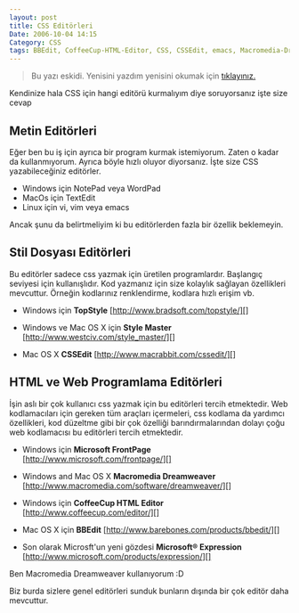 ```yaml
---
layout: post
title: CSS Editörleri
Date: 2006-10-04 14:15
Category: CSS
tags: BBEdit, CoffeeCup-HTML-Editor, CSS, CSSEdit, emacs, Macromedia-Dreamweaver, Microsoft Expression, Microsoft FrontPage, NotePad, Style-Master, TextEdit, TopStyle, vi, vim, WordPad
---
```


  > Bu yazı eskidi. Yenisini yazdım yenisini okumak için [tıklayınız.](http://fatihhayrioglu.com/web-gelistiriciler-icin-editor-secimi/)

Kendinize hala CSS için hangi editörü kurmalıyım diye soruyorsanız işte
size cevap

## Metin Editörleri

Eğer ben bu iş için ayrıca bir program kurmak istemiyorum. Zaten o kadar
da kullanmıyorum. Ayrıca böyle hızlı oluyor diyorsanız. İşte size CSS
yazabileceğiniz editörler.

-   Windows için NotePad veya WordPad
-   MacOs için TextEdit
-   Linux için vi, vim veya emacs

Ancak şunu da belirtmeliyim ki bu editörlerden fazla bir özellik
beklemeyin.

## Stil Dosyası Editörleri

Bu editörler sadece css yazmak için üretilen programlardır. Başlangıç
seviyesi için kullanışlıdır. Kod yazmanız için size kolaylık sağlayan
özellikleri mevcuttur. Örneğin kodlarınız renklendirme, kodlara hızlı
erişim vb.

-   Windows için **TopStyle** [http://www.bradsoft.com/topstyle/][]

-   Windows ve Mac OS X için **Style Master**
    [http://www.westciv.com/style_master/][]

-   Mac OS X **CSSEdit** [http://www.macrabbit.com/cssedit/][]

## HTML ve Web Programlama Editörleri

İşin aslı bir çok kullanıcı css yazmak için bu editörleri tercih
etmektedir. Web kodlamacıları için gereken tüm araçları içermeleri, css
kodlama da yardımcı özellikleri, kod düzeltme gibi bir çok özelliği
barındırmalarından dolayı çoğu web kodlamacısı bu editörleri tercih
etmektedir.

-   Windows için **Microsoft FrontPage**
    [http://www.microsoft.com/frontpage/][]

-   Windows and Mac OS X **Macromedia Dreamweaver**
    [http://www.macromedia.com/software/dreamweaver/][]

-   Windows için **CoffeeCup HTML Editor**
    [http://www.coffeecup.com/editor/][]

-   Mac OS X için **BBEdit**
    [http://www.barebones.com/products/bbedit/][]

-   Son olarak Microsft'un yeni gözdesi **Microsoft® Expression**
    [http://www.microsoft.com/products/expression/][]

Ben Macromedia Dreamweaver kullanıyorum :D

Biz burda sizlere genel editörleri sunduk bunların dışında bir çok
editör daha mevcuttur.


  [http://www.bradsoft.com/topstyle/]: http://www.bradsoft.com/topstyle/
  [http://www.westciv.com/style_master/]: http://www.westciv.com/style_master/
  [http://www.macrabbit.com/cssedit/]: http://www.macrabbit.com/cssedit/
  [http://www.microsoft.com/frontpage/]: http://www.microsoft.com/frontpage/
  [http://www.macromedia.com/software/dreamweaver/]: http://www.macromedia.com/software/dreamweaver/
  [http://www.coffeecup.com/editor/]: http://www.coffeecup.com/editor/
  [http://www.barebones.com/products/bbedit/]: http://www.barebones.com/products/bbedit/
  [http://www.microsoft.com/products/expression/]: http://www.microsoft.com/products/expression/
